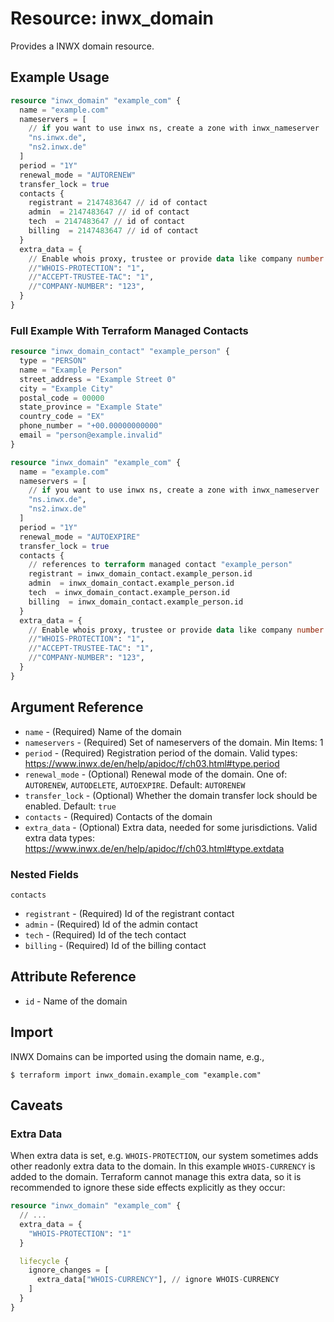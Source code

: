 # Resource: inwx_domain

Provides a INWX domain resource.

## Example Usage

```terraform
resource "inwx_domain" "example_com" {
  name = "example.com"
  nameservers = [
    // if you want to use inwx ns, create a zone with inwx_nameserver
    "ns.inwx.de",
    "ns2.inwx.de"
  ]
  period = "1Y"
  renewal_mode = "AUTORENEW"
  transfer_lock = true
  contacts {
    registrant = 2147483647 // id of contact
    admin  = 2147483647 // id of contact
    tech  = 2147483647 // id of contact
    billing  = 2147483647 // id of contact
  }
  extra_data = {
    // Enable whois proxy, trustee or provide data like company number if needed
    //"WHOIS-PROTECTION": "1",
    //"ACCEPT-TRUSTEE-TAC": "1",
    //"COMPANY-NUMBER": "123",
  }
}
```

### Full Example With Terraform Managed Contacts

```terraform
resource "inwx_domain_contact" "example_person" {
  type = "PERSON"
  name = "Example Person"
  street_address = "Example Street 0"
  city = "Example City"
  postal_code = 00000
  state_province = "Example State"
  country_code = "EX"
  phone_number = "+00.00000000000"
  email = "person@example.invalid"
}

resource "inwx_domain" "example_com" {
  name = "example.com"
  nameservers = [
    // if you want to use inwx ns, create a zone with inwx_nameserver
    "ns.inwx.de",
    "ns2.inwx.de"
  ]
  period = "1Y"
  renewal_mode = "AUTOEXPIRE"
  transfer_lock = true
  contacts {
    // references to terraform managed contact "example_person"
    registrant = inwx_domain_contact.example_person.id
    admin  = inwx_domain_contact.example_person.id
    tech  = inwx_domain_contact.example_person.id
    billing  = inwx_domain_contact.example_person.id
  }
  extra_data = {
    // Enable whois proxy, trustee or provide data like company number if needed
    //"WHOIS-PROTECTION": "1",
    //"ACCEPT-TRUSTEE-TAC": "1",
    //"COMPANY-NUMBER": "123",
  }
}
```

## Argument Reference

* `name` - (Required) Name of the domain
* `nameservers` - (Required) Set of nameservers of the domain. Min Items: 1
* `period` - (Required) Registration period of the domain. Valid types: https://www.inwx.de/en/help/apidoc/f/ch03.html#type.period
* `renewal_mode` - (Optional) Renewal mode of the domain. One of: `AUTORENEW`, `AUTODELETE`, `AUTOEXPIRE`. Default: `AUTORENEW`
* `transfer_lock` - (Optional) Whether the domain transfer lock should be enabled. Default: `true`
* `contacts` - (Required) Contacts of the domain
* `extra_data` - (Optional) Extra data, needed for some jurisdictions. Valid extra data types: https://www.inwx.de/en/help/apidoc/f/ch03.html#type.extdata

### Nested Fields

`contacts`
* `registrant` - (Required) Id of the registrant contact
* `admin` - (Required) Id of the admin contact
* `tech` - (Required) Id of the tech contact
* `billing` - (Required) Id of the billing contact

## Attribute Reference

* `id` - Name of the domain

## Import

INWX Domains can be imported using the domain name, e.g.,

```
$ terraform import inwx_domain.example_com "example.com"
```

## Caveats

### Extra Data

When extra data is set, e.g. `WHOIS-PROTECTION`, our system sometimes adds other readonly extra data to the domain.
In this example `WHOIS-CURRENCY` is added to the domain. Terraform cannot manage this extra data, so it is recommended
to ignore these side effects explicitly as they occur:

```terraform
resource "inwx_domain" "example_com" {
  // ...
  extra_data = {
    "WHOIS-PROTECTION": "1"
  }

  lifecycle {
    ignore_changes = [
      extra_data["WHOIS-CURRENCY"], // ignore WHOIS-CURRENCY
    ]
  }
}
```
